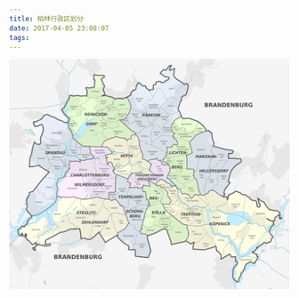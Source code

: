 ```yaml
---
title: 柏林行政区划分
date: 2017-04-05 23:08:07
tags:
---
```


![Berlin's Bezirke](The-New-Post/berlin-neighborhood-map.png)